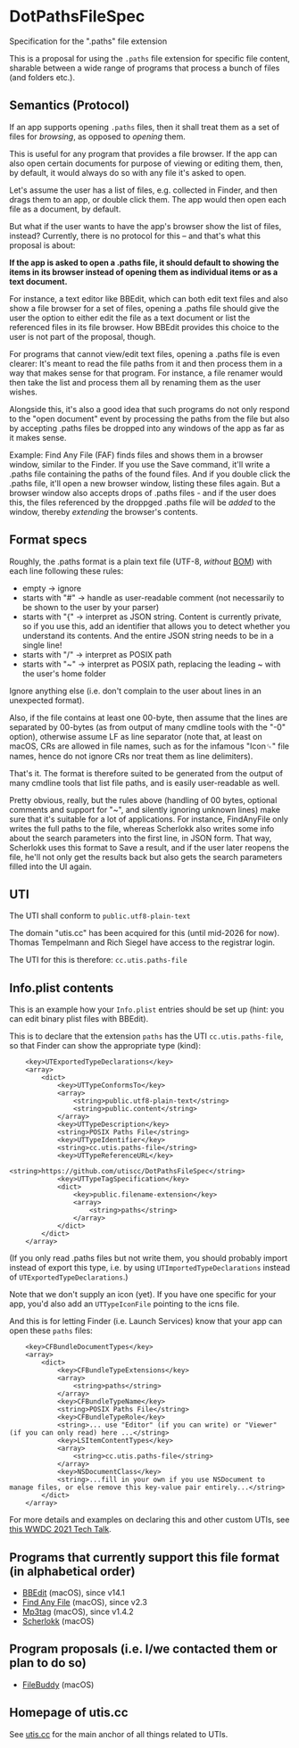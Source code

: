# DotPathsFileSpec

Specification for the ".paths" file extension

This is a proposal for using the `.paths` file extension for specific file content, sharable between a wide range of programs that process a bunch of files (and folders etc.).

## Semantics (Protocol)

If an app supports opening `.paths` files, then it shall treat them as a set of files for _browsing_, as opposed to _opening_ them.

This is useful for any program that provides a file browser. If the app can also open certain documents for purpose of viewing or editing them, then, by default, it would always do so with any file it's asked to open.

Let's assume the user has a list of files, e.g. collected in Finder, and then drags them to an app, or double click them. The app would then open each file as a document, by default.

But what if the user wants to have the app's browser show the list of files, instead? Currently, there is no protocol for this – and that's what this proposal is about:

**If the app is asked to open a .paths file, it should default to showing the items in its browser instead of opening them as individual items or as a text document.**

For instance, a text editor like BBEdit, which can both edit text files and also show a file browser for a set of files, opening a .paths file should give the user the option to either edit the file as a text document or list the referenced files in its file browser. How BBEdit provides this choice to the user is not part of the proposal, though.

For programs that cannot view/edit text files, opening a .paths file is even clearer: It's meant to read the file paths from it and then process them in a way that makes sense for that program. For instance, a file renamer would then take the list and process them all by renaming them as the user wishes.

Alongside this, it's also a good idea that such programs do not only respond to the "open document" event by processing the paths from the file but also by accepting .paths files be dropped into any windows of the app as far as it makes sense.

Example: Find Any File (FAF) finds files and shows them in a browser window, similar to the Finder. If you use the Save command, it'll write a .paths file containing the paths of the found files. And if you double click the .paths file, it'll open a new browser window, listing these files again. But a browser window also accepts drops of .paths files - and if the user does this, the files referenced by the droppged .paths file will be _added_ to the window, thereby _extending_ the browser's contents.

## Format specs

Roughly, the .paths format is a plain text file (UTF-8, _without_ [BOM](https://en.wikipedia.org/wiki/Byte_order_mark)) with each line following these rules:

- empty -> ignore
- starts with "#" -> handle as user-readable comment (not necessarily to be shown to the user by your parser)
- starts with "{" ->  interpret as JSON string. Content is currently private, so if you use this, add an identifier that allows you to detect whether you understand its contents. And the entire JSON string needs to be in a single line!
- starts with "/" -> interpret as POSIX path
- starts with "~" -> interpret as POSIX path, replacing the leading ~ with the user's home folder

Ignore anything else (i.e. don't complain to the user about lines in an unexpected format).

Also, if the file contains at least one 00-byte, then assume that the lines are separated by 00-bytes (as from output of many cmdline tools with the "-0" option), otherwise assume LF as line separator (note that, at least on macOS, CRs are allowed in file names, such as for the infamous "Icon␍" file names, hence do not ignore CRs nor treat them as line delimiters).

That's it. The format is therefore suited to be generated from the output of many cmdline tools that list file paths, and is easily user-readable as well.

Pretty obvious, really, but the rules above (handling of 00 bytes, optional comments and support for "~", and silently ignoring unknown lines) make sure that it's suitable for a lot of applications. For instance, FindAnyFile only writes the full paths to the file, whereas Scherlokk also writes some info about the search parameters into the first line, in JSON form. That way, Scherlokk uses this format to Save a result, and if the user later reopens the file, he'll not only get the results back but also gets the search parameters filled into the UI again.

## UTI

The UTI shall conform to `public.utf8-plain-text`

The domain "utis.cc" has been acquired for this (until mid-2026 for now). Thomas Tempelmann and Rich Siegel have access to the registrar login.

The UTI for this is therefore: `cc.utis.paths-file`

## Info.plist contents

This is an example how your `Info.plist` entries should be set up (hint: you can edit binary plist files with BBEdit).

This is to declare that the extension `paths` has the UTI `cc.utis.paths-file`, so that Finder can show the appropriate type (kind):

```
	<key>UTExportedTypeDeclarations</key>
	<array>
		<dict>
			<key>UTTypeConformsTo</key>
			<array>
				<string>public.utf8-plain-text</string>
				<string>public.content</string>
			</array>
			<key>UTTypeDescription</key>
			<string>POSIX Paths File</string>
			<key>UTTypeIdentifier</key>
			<string>cc.utis.paths-file</string>
			<key>UTTypeReferenceURL</key>
			<string>https://github.com/utiscc/DotPathsFileSpec</string>
			<key>UTTypeTagSpecification</key>
			<dict>
				<key>public.filename-extension</key>
				<array>
					<string>paths</string>
				</array>
			</dict>
		</dict>
	</array>
```

(If you only read .paths files but not write them, you should probably import instead of export this type, i.e. by using `UTImportedTypeDeclarations` instead of `UTExportedTypeDeclarations`.)

Note that we don't supply an icon (yet). If you have one specific for your app, you'd also add an `UTTypeIconFile` pointing to the icns file.

And this is for letting Finder (i.e. Launch Services) know that your app can open these `paths` files:

```
	<key>CFBundleDocumentTypes</key>
	<array>
		<dict>
			<key>CFBundleTypeExtensions</key>
			<array>
				<string>paths</string>
			</array>
			<key>CFBundleTypeName</key>
			<string>POSIX Paths File</string>
			<key>CFBundleTypeRole</key>
			<string>... use "Editor" (if you can write) or "Viewer" (if you can only read) here ...</string>
			<key>LSItemContentTypes</key>
			<array>
				<string>cc.utis.paths-file</string>
			</array>
			<key>NSDocumentClass</key>
			<string>...fill in your own if you use NSDocument to manage files, or else remove this key-value pair entirely...</string>
		</dict>
	</array>
```

For more details and examples on declaring this and other custom UTIs, see [this WWDC 2021 Tech Talk](https://developer.apple.com/videos/play/tech-talks/10696).

## Programs that currently support this file format (in alphabetical order)

- [BBEdit](https://www.barebones.com/products/bbedit/) (macOS), since v14.1
- [Find Any File](http://findanyfile.app/) (macOS), since v2.3
- [Mp3tag](https://mp3tag.app) (macOS), since v1.4.2
- [Scherlokk](https://naarakstudio.com/scherlokk/) (macOS)

## Program proposals (i.e. I/we contacted them or plan to do so)

- [FileBuddy](https://www.skytag.com) (macOS)

## Homepage of utis.cc

See [utis.cc](http://utis.cc) for the main anchor of all things related to UTIs.
